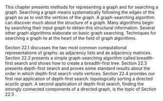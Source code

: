 This chapter presents methods for representing a graph and for searching a graph. Searching a graph means systematically following the edges of the graph so as to visit the vertices of the graph. A graph-searching algorithm can discover much about the structure of a graph. Many algorithms begin by searching their input graph to obtain this structural information. Several other graph algorithms elaborate on basic graph searching. Techniques for searching a graph lie at the heart of the field of graph algorithms.

Section 22.1 discusses the two most common computational representations of graphs: as adjacency lists and as adjacency matrices. Section 22.2 presents a simple graph-searching algorithm called breadth-first search and shows how to create a breadth-first tree. Section 22.3 presents depth-first search and proves some standard results about the order in which depth-first search visits vertices. Section 22.4 provides our first real application of depth-first search: topologically sorting a directed acyclic graph. A second application of depth-first search, finding the strongly connected components of a directed graph, is the topic of Section 22.5 .